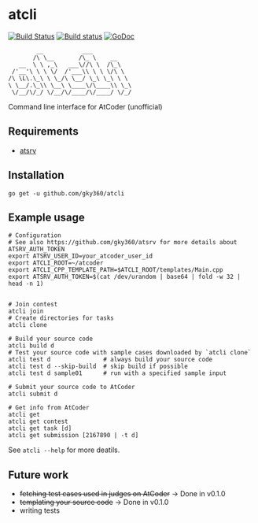 # atcli

[![Build Status](https://travis-ci.org/gky360/atcli.svg?branch=master)](https://travis-ci.org/gky360/atcli)
[![Build status](https://ci.appveyor.com/api/projects/status/github/gky360/atcli?branch=master&svg=true)](https://ci.appveyor.com/project/gky360/atcli)
[![GoDoc](https://godoc.org/github.com/gky360/atcli?status.svg)](https://godoc.org/github.com/gky360/atcli)


```
        __           ___
       /\ \__       /\_ \    __
   __  \ \ ,_\   ___\//\ \  /\_\
 /'__'\ \ \ \/  /'___\\ \ \ \/\ \
/\ \L\.\_\ \ \_/\ \__/ \_\ \_\ \ \
\ \__/.\_\\ \__\ \____\/\____\\ \_\
 \/__/\/_/ \/__/\/____/\/____/ \/_/
```

Command line interface for AtCoder (unofficial)


## Requirements

- [atsrv](https://github.com/gky360/atsrv)


## Installation

```
go get -u github.com/gky360/atcli
```


## Example usage

```
# Configuration
# See also https://github.com/gky360/atsrv for more details about ATSRV_AUTH_TOKEN
export ATSRV_USER_ID=your_atcoder_user_id
export ATCLI_ROOT=~/atcoder
export ATCLI_CPP_TEMPLATE_PATH=$ATCLI_ROOT/templates/Main.cpp
export ATSRV_AUTH_TOKEN=$(cat /dev/urandom | base64 | fold -w 32 | head -n 1)


# Join contest
atcli join
# Create directories for tasks
atcli clone

# Build your source code
atcli build d
# Test your source code with sample cases downloaded by `atcli clone`
atcli test d               # always build your source code
atcli test d --skip-build  # skip build if possible
atcli test d sample01      # run with a specified sample input

# Submit your source code to AtCoder
atcli submit d

# Get info from AtCoder
atcli get
atcli get contest
atcli get task [d]
atcli get submission [2167890 | -t d]
```

See `atcli --help` for more deatils.


## Future work

- ~~fetching test cases used in judges on AtCoder~~ -> Done in v0.1.0
- ~~templating your source code~~ -> Done in v0.1.0
- writing tests
